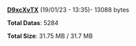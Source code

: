 [**D9xcXvTX**](/data/D9xcXvTX.txt) (19/01/23 - 13:35)- 13088 bytes

**Total Datas**: 5284

**Total Size**: 31.75 MB / 31.7 MB